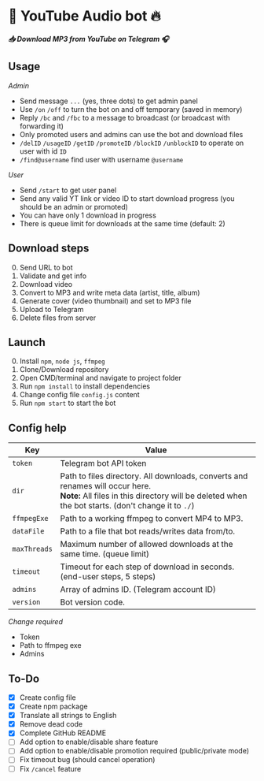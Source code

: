 # :sparkler: YouTube Audio bot :fire:
***:inbox_tray: Download MP3 from YouTube on Telegram :headphones:***

## Usage
*Admin*
- Send message `...` (yes, three dots) to get admin panel
- Use `/on` `/off` to turn the bot on and off temporary (saved in memory)
- Reply `/bc` and `/fbc` to a message to broadcast (or broadcast with forwarding it)
- Only promoted users and admins can use the bot and download files
- `/delID` `/usageID` `/getID` `/promoteID` `/blockID` `/unblockID` to operate on user with id `ID`
- `/find@username` find user with username `@username`


*User*
- Send `/start` to get user panel
- Send any valid YT link or video ID to start download progress (you should be an admin or promoted)
- You can have only 1 download in progress
- There is queue limit for downloads at the same time (default: 2)

## Download steps
0. Send URL to bot
1. Validate and get info
2. Download video
3. Convert to MP3 and write meta data (artist, title, album)
4. Generate cover (video thumbnail) and set to MP3 file
5. Upload to Telegram
6. Delete files from server

## Launch
0. Install `npm`, `node js`, `ffmpeg`
1. Clone/Download repository
2. Open CMD/terminal and navigate to project folder
3. Run `npm install` to install dependencies
4. Change config file `config.js` content
5. Run `npm start` to start the bot

## Config help
Key | Value
------------ | -------------
`token` | Telegram bot API token
`dir` | Path to files directory. All downloads, converts and renames will occur here.<br/>**Note:** All files in this directory will be deleted when the bot starts. (don't change it to `./`)
`ffmpegExe` | Path to a working ffmpeg to convert MP4 to MP3.
`dataFile` | Path to a file that bot reads/writes data from/to.
`maxThreads` | Maximum number of allowed downloads at the same time. (queue limit)
`timeout` | Timeout for each step of download in seconds. (end-user steps, 5 steps)
`admins` | Array of admins ID. (Telegram account ID)
`version` | Bot version code.

*Change required*
+ Token
+ Path to ffmpeg exe
+ Admins

## To-Do
- [x] Create config file
- [x] Create npm package
- [x] Translate all strings to English
- [x] Remove dead code
- [x] Complete GitHub README
- [ ] Add option to enable/disable share feature
- [ ] Add option to enable/disable promotion required (public/private mode)
- [ ] Fix timeout bug (should cancel operation)
- [ ] Fix `/cancel` feature
